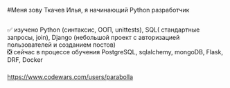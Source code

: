 #Меня зову Ткачев Илья, я начинающий Python разработчик
## 
:white_check_mark: изучено 
Python (синтаксис, ООП, unittests), 
SQL( стандартные запросы, join), 
Django (небольшой проект с авторизацией пользователей и созданием постов)    
:negative_squared_cross_mark: сейчас в процессе обучения PostgreSQL, sqlalchemy, mongoDB, Flask, DRF, Docker
###
https://www.codewars.com/users/parabolla
